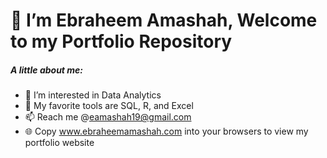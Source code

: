 # 👋 I’m Ebraheem Amashah, Welcome to my Portfolio Repository
##### A little about me:
- 👀 I’m interested in Data Analytics
- 💼 My favorite tools are SQL, R, and Excel
- 📫 Reach me @eamashah19@gmail.com
- 🌐 Copy www.ebraheemamashah.com into your browsers to view my portfolio website

<!---
ebraheem-amashah/ebraheem-amashah is a ✨ special ✨ repository because its `README.md` (this file) appears on your GitHub profile.
You can click the Preview link to take a look at your changes.
--->
